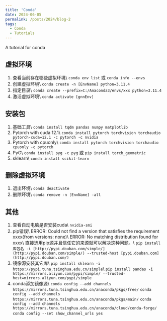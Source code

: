```yaml
---
title: 'Conda'
date: 2024-06-05
permalink: /posts/2024/blog-2
tags:
  - Conda
  - Tutorials
---
```


A tutorial for conda


虚拟环境
------
1. 查看当前存在哪些虚拟环境\\
  `conda env list` 或 `conda info --envs`
2. 创建虚拟环境\\
  `conda create -n [EnvName] python=3.11.4`
3. 指定目录\\
  `conda create --prefix=C:/Anaconda3/envs/xxx python=3.11.4`
4. 激活虚拟环境\\
  `conda activate [gnnEnv]`

安装包
------
1. 基础工具\\
  `conda install tqdm pandas numpy matplotlib`
2. Pytorch with cuda 12.1\\
  `conda install pytorch torchvision torchaudio pytorch-cuda=12.1 -c pytorch -c nvidia`
3. Pytorch with cpuonly\\
  `conda install pytorch torchvision torchaudio cpuonly -c pytorch`
4. PyG\\
  `conda install pyg -c pyg` 或 `pip install torch_geometric`
5. sklearn\\
  `conda install scikit-learn`

删除虚拟环境
------
1. 退出环境\\
  `conda deactivate`
2. 删除环境\\
  `conda remove -n [EnvName] -all`

其他
------
1. 查看自动电脑是否安装cuda\\
  `nvidia-smi`
2. pip错误\\
  ERROR: Could not find a version that satisfies the requirement xxxx(from versions: none)\\
  ERROR: No matching distribution found for xxxx\\
  直接选用pip源并且信任它的来源就可以解决这种问题。\\
  `pip install 库包名 -i [http://pypi.douban.com/simple/](http://pypi.douban.com/simple/) --trusted-host [pypi.douban.com](http://pypi.douban.com/)`
3. 镜像源安装其它库\\
  `pip install sklearn -i https://pypi.tuna.tsinghua.edu.cn/simple`\\
  `pip install pandas -i https://mirrors.aliyun.com/pypi/simple/ --trusted-host=mirrors.aliyun.com/pypi/simple`
4. conda添加镜像源\\
  `conda config --add channels https://mirrors.tuna.tsinghua.edu.cn/anaconda/pkgs/free/`
  `conda config --add channels https://mirrors.tuna.tsinghua.edu.cn/anaconda/pkgs/main/`
  `conda config --add channels https://mirrors.tuna.tsinghua.edu.cn/anaconda/cloud/conda-forge/`
  `conda config --set show_channel_urls yes`
